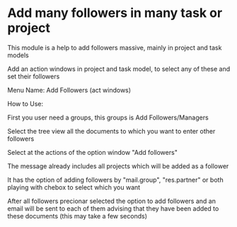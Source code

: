Add many followers in many task or project
==========================================

This module is a help to add followers massive,
mainly in project and task models

Add an action windows in project and task model, to select any of these
and set their followers

Menu Name: Add Followers (act windows)

How to Use:

First you user need a groups, this groups is Add Followers/Managers

Select the tree view all the documents to which you want to enter
other followers

Select at the actions of the option window "Add followers"

The message already includes all projects which will be added as a
follower

It has the option of adding followers by "mail.group", "res.partner"
or both playing with chebox to select which you want

After all followers precionar selected the option to add followers and
an email will be sent to each of them advising that they have been
added to these documents (this may take a few seconds)